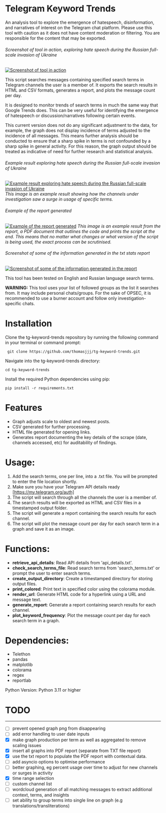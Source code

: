 # Telegram Keyword Trends
An analysis tool to explore the emergence of hatespeech, disinformation, and narratives of interest on the Telegram chat platform. Please use this tool with caution as it does not have content moderation or filtering. You are responsible for the content that may be exported.

###### Screenshot of tool in action, exploring hate speech during the Russian full-scale invasion of Ukraine
[![Screenshot of tool in action](https://user-images.githubusercontent.com/118008765/230943146-8c7fc77f-0b2f-4bf3-8f07-9e3d959ca30c.png "Screenshot of tool in action")](https://user-images.githubusercontent.com/118008765/230943146-8c7fc77f-0b2f-4bf3-8f07-9e3d959ca30c.png "Screenshot of tool in action")

This script searches messages containing specified search terms in Telegram channels the user is a member of. It exports the search results in HTML and CSV formats, generates a report, and plots the message count per day.

It is designed to monitor trends of search terms in much the same way that Google Trends does. This can be very useful for identifying the emergence of hatespeech or discussion/narratives following certain events.

This current version does not do any significant adjustment to the data, for example, the graph does not display incidence of terms adjusted to the incidence of all messages. This means further analysis should be conducted to ensure that a sharp spike in terms is not confounded by a sharp spike in general activity. For this reason, the graph output should be treated as indicative of need for further research and statistical analysis.

###### Example result exploring hate speech during the Russian full-scale invasion of Ukraine
[![Example result exploring hate speech during the Russian full-scale invasion of Ukraine](https://user-images.githubusercontent.com/118008765/230750727-0a4f74db-9ab2-41df-b49a-c1ec2c785753.png "Example result exploring hate speech during the Russian full-scale invasion of Ukraine")](https://user-images.githubusercontent.com/118008765/230750727-0a4f74db-9ab2-41df-b49a-c1ec2c785753.png "Example result exploring hate speech during the Russian full-scale invasion of Ukraine")
*This image is an example result showing how the channels under investigation saw a surge in usage of specific terms.*

###### Example of the report generated 
[![Example of the report generated](https://user-images.githubusercontent.com/118008765/231264336-74be2122-dcec-4146-ac51-a5062a79e436.png "Example of the report generated")](https://user-images.githubusercontent.com/118008765/231264336-74be2122-dcec-4146-ac51-a5062a79e436.png "Example of the report generated")
*This image is an example result from the report, a PDF document that outlines the code and prints the script at the end. This means that no matter what changes or what version of the script is being used, the exact process can be scrutinised.*

###### Screenshot of some of the information generated in the txt stats report

[![Screenshot of some of the information generated in the report](https://user-images.githubusercontent.com/118008765/230942324-d42d96da-8df4-4a87-8201-360852b2f662.png "xxx")](https://user-images.githubusercontent.com/118008765/230942324-d42d96da-8df4-4a87-8201-360852b2f662.png "xxx")

This tool has been tested on English and Russian language search terms.

**WARNING:** This tool uses your list of followed groups as the list it searches from. It may include personal chats/groups. For the sake of OPSEC, it is recommended to use a burner account and follow only investigation-specific chats.

# Installation
Clone the tg-keyword-trends repository by running the following command in your terminal or command prompt:

``` git clone https://github.com/thomasjjj/tg-keyword-trends.git```

Navigate into the tg-keyword-trends directory:

```cd tg-keyword-trends```

Install the required Python dependencies using pip:

```pip install -r requirements.txt```

# Features
- Graph adjusts scale to oldest and newest posts.
- CSV generated for further processing.
- HTML file generated for opening links.
- Generates report documenting the key details of the scrape (date, channels accessed, etc) for auditability of findings.

# Usage:

1. Add the search terms, one per line, into a .txt file. You will be prompted to enter the file location shortly.
2. Make sure you have your Telegram API details ready [https://my.telegram.org/auth]
3. The script will search through all the channels the user is a member of.
4. The search results will be exported as HTML and CSV files in a timestamped output folder.
5. The script will generate a report containing the search results for each channel.
6. The script will plot the message count per day for each search term in a graph and save it as an image.


# Functions:

- **retrieve_api_details**: Read API details from 'api_details.txt'.
- **check_search_terms_file**: Read search terms from 'search_terms.txt' or prompt the user to enter search terms.
- **create_output_directory**: Create a timestamped directory for storing output files.
- **print_colored**: Print text in specified color using the colorama module.
- **render_url**: Generate HTML code for a hyperlink using a URL and message text.
- **generate_report**: Generate a report containing search results for each channel.
- **plot_keyword_frequency**: Plot the message count per day for each search term in a graph.

# Dependencies:

- Telethon
- pandas
- matplotlib
- colorama
- regex
- reportlab

Python Version: Python 3.11 or higher

# TODO

------------

- [ ] prevent opened graph png from disappearing
- [ ] add error handling to user date inputs
- [x] make graph production per term as well as aggregated to remove scaling issues
- [x] insert all graphs into PDF report (separate from TXT file report)
- [x] use the txt report to populate the PDF report with contextual data.
- [ ] add asyncio options to optimise performance
- [ ] better graphing, eg percent usage over time to adjust for new channels or surges in activity
- [x] time range selection
- [ ] custom channel list
- [ ] wordcloud generation of all matching messages to extract additional context, terms, and insights
- [ ] set ability to group terms into single line on graph (e.g translations/transliterations)